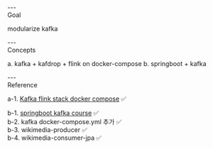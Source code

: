 ---\
Goal


modularize kafka


---\
Concepts


a. kafka + kafdrop + flink on docker-compose
b. springboot + kafka



---\
Reference


a-1. [Kafka flink stack docker compose](https://github.com/jaysooo/kafka-flink-stack-docker-compose) :white_check_mark:

b-1. [springboot kafka course](https://github.dev/RameshMF/springboot-kafka-course) :white_check_mark:\
b-2. kafka docker-compose.yml 추가 :white_check_mark:\
b-3. wikimedia-producer :white_check_mark:\
b-4. wikimedia-consumer-jpa :white_check_mark:
